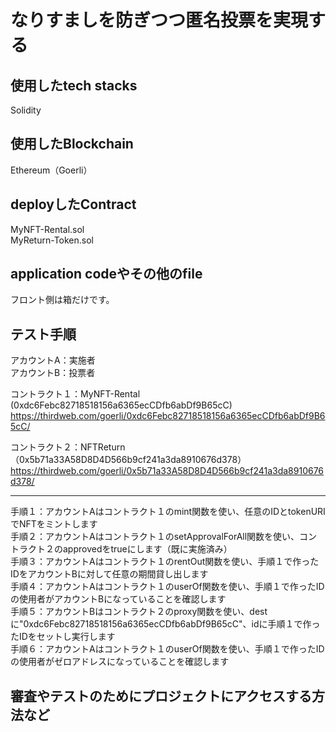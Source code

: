 # なりすましを防ぎつつ匿名投票を実現する

## 使用したtech stacks
Solidity

## 使用したBlockchain
Ethereum（Goerli）

## deployしたContract
MyNFT-Rental.sol  
MyReturn-Token.sol

## application codeやその他のfile
フロント側は箱だけです。

## テスト手順
アカウントA：実施者  
アカウントB：投票者


コントラクト１：MyNFT-Rental (0xdc6Febc82718518156a6365ecCDfb6abDf9B65cC)  
https://thirdweb.com/goerli/0xdc6Febc82718518156a6365ecCDfb6abDf9B65cC/

コントラクト２：NFTReturn　（0x5b71a33A58D8D4D566b9cf241a3da8910676d378）  
https://thirdweb.com/goerli/0x5b71a33A58D8D4D566b9cf241a3da8910676d378/

***
手順１：アカウントAはコントラクト１のmint関数を使い、任意のIDとtokenURIでNFTをミントします  
手順２：アカウントAはコントラクト１のsetApprovalForAll関数を使い、コントラクト２のapprovedをtrueにします（既に実施済み）  
手順３：アカウントAはコントラクト１のrentOut関数を使い、手順１で作ったIDをアカウントBに対して任意の期間貸し出します  
手順４：アカウントAはコントラクト１のuserOf関数を使い、手順１で作ったIDの使用者がアカウントBになっていることを確認します  
手順５：アカウントBはコントラクト２のproxy関数を使い、destに"0xdc6Febc82718518156a6365ecCDfb6abDf9B65cC"、idに手順１で作ったIDをセットし実行します  
手順６：アカウントAはコントラクト１のuserOf関数を使い、手順１で作ったIDの使用者がゼロアドレスになっていることを確認します  

## 審査やテストのためにプロジェクトにアクセスする方法など
